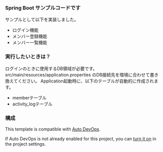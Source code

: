 ### Spring Boot サンプルコードです
サンプルとして以下を実装しました。

- ログイン機能
- メンバー登録機能
- メンバー一覧機能

### 実行したいときは？
ログインのときに使用するDB領域が必要です。
src/main/resources/application.properties のDB接続先を環境に合わせて書き換えてください。
Application起動時に、以下のテーブルが自動的に作成されます。
- memberテーブル
- activity_logテーブル


### 構成

This template is compatible with [Auto DevOps](https://docs.gitlab.com/ee/topics/autodevops/).

If Auto DevOps is not already enabled for this project, you can [turn it on](https://docs.gitlab.com/ee/topics/autodevops/#enabling-auto-devops) in the project settings.